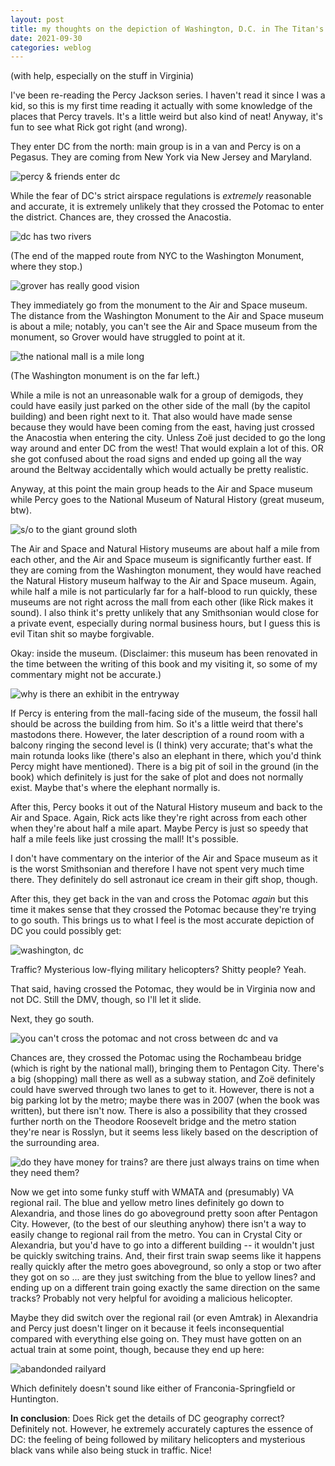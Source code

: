 ```yaml
---
layout: post
title: my thoughts on the depiction of Washington, D.C. in The Titan's Curse (the third book in the first Percy Jackson series)
date: 2021-09-30
categories: weblog
---
```


(with help, especially on the stuff in Virginia)

I've been re-reading the Percy Jackson series. I haven't read it since I was a kid, so this is my first time reading it actually with some knowledge of the places that Percy travels. It's a little weird but also kind of neat! Anyway, it's fun to see what Rick got right (and wrong).

They enter DC from the north: main group is in a van and Percy is on a Pegasus. They are coming from New York via New Jersey and Maryland.

<img class="small" src="https://user-images.githubusercontent.com/17984478/135522619-c3944dcd-3ab8-437c-b87b-8a8a6dd93e1c.png" alt="percy & friends enter dc"/>

While the fear of DC's strict airspace regulations is _extremely_ reasonable and accurate, it is extremely unlikely that they crossed the Potomac to enter the district. Chances are, they crossed the Anacostia.

![dc has two rivers](https://user-images.githubusercontent.com/17984478/135523209-45f39273-05d2-480a-a8af-3da6255150b5.png)

(The end of the mapped route from NYC to the Washington Monument, where they stop.)

<img class="small" src="https://user-images.githubusercontent.com/17984478/135548501-ae50dac0-310e-4a84-9ff7-3e1f6efa9048.png" alt="grover has really good vision"/>

They immediately go from the monument to the Air and Space museum. The distance from the Washington Monument to the Air and Space museum is about a mile; notably, you can't see the Air and Space museum from the monument, so Grover would have struggled to point at it.

![the national mall is a mile long](https://user-images.githubusercontent.com/17984478/135523599-0df6ffda-ec7f-47c3-afed-8890750f1d74.png)

(The Washington monument is on the far left.)

While a mile is not an unreasonable walk for a group of demigods, they could have easily just parked on the other side of the mall (by the capitol building) and been right next to it. That also would have made sense because they would have been coming from the east, having just crossed the Anacostia when entering the city. Unless Zo&#xeb; just decided to go the long way around and enter DC from the west! That would explain a lot of this. OR she got confused about the road signs and ended up going all the way around the Beltway accidentally which would actually be pretty realistic.

Anyway, at this point the main group heads to the Air and Space museum while Percy goes to the National Museum of Natural History (great museum, btw). 

<img class="small" src="https://user-images.githubusercontent.com/17984478/135654401-842d1940-bb64-4cd2-a682-28ad024ff5d3.png" alt="s/o to the giant ground sloth"/>

The Air and Space and Natural History museums are about half a mile from each other, and the Air and Space museum is significantly further east. If they are coming from the Washington monument, they would have reached the Natural History museum halfway to the Air and Space museum. Again, while half a mile is not particularly far for a half-blood to run quickly, these museums are not right across the mall from each other (like Rick makes it sound). I also think it's pretty unlikely that any Smithsonian would close for a private event, especially during normal business hours, but I guess this is evil Titan shit so maybe forgivable. 

Okay: inside the museum. (Disclaimer: this museum has been renovated in the time between the writing of this book and my visiting it, so some of my commentary might not be accurate.) 

<img class="small" src="https://user-images.githubusercontent.com/17984478/135526914-99bed5f4-14aa-4268-a8b9-d67dadb1180b.png" alt="why is there an exhibit in the entryway"/>

If Percy is entering from the mall-facing side of the museum, the fossil hall should be across the building from him. So it's a little weird that there's mastodons there. However, the later description of a round room with a balcony ringing the second level is (I think) very accurate; that's what the main rotunda looks like (there's also an elephant in there, which you'd think Percy might have mentioned). There is a big pit of soil in the ground (in the book) which definitely is just for the sake of plot and does not normally exist. Maybe that's where the elephant normally is.

After this, Percy books it out of the Natural History museum and back to the Air and Space. Again, Rick acts like they're right across from each other when they're about half a mile apart. Maybe Percy is just so speedy that half a mile feels like just crossing the mall! It's possible.

I don't have commentary on the interior of the Air and Space museum as it is the worst Smithsonian and therefore I have not spent very much time there. They definitely do sell astronaut ice cream in their gift shop, though.

After this, they get back in the van and cross the Potomac _again_ but this time it makes sense that they crossed the Potomac because they're trying to go south. This brings us to what I feel is the most accurate depiction of DC you could possibly get:

<img class="small" src="https://user-images.githubusercontent.com/17984478/135528957-d28a7396-f73a-4483-a25c-055b927b3715.png" alt="washington, dc"/>

Traffic? Mysterious low-flying military helicopters? Shitty people? Yeah.

That said, having crossed the Potomac, they would be in Virginia now and not DC. Still the DMV, though, so I'll let it slide.

Next, they go south.

<img class="small" src="https://user-images.githubusercontent.com/17984478/135529283-eea92674-af76-4ded-8150-7ef11a0728c2.png" alt="you can't cross the potomac and not cross between dc and va"/>

Chances are, they crossed the Potomac using the Rochambeau bridge (which is right by the national mall), bringing them to  Pentagon City. There's a big (shopping) mall there as well as a subway station, and Zo&#xeb; definitely could have swerved through two lanes to get to it. However, there is not a big parking lot by the metro; maybe there was in 2007 (when the book was written), but there isn't now. There is also a possibility that they crossed further north on the Theodore Roosevelt bridge and the metro station they're near is Rosslyn, but it seems less likely based on the description of the surrounding area.

<img class="small" src="https://user-images.githubusercontent.com/17984478/135552062-c3af7dc8-f8fa-48b4-9686-5a0a47f66973.png" alt="do they have money for trains? are there just always trains on time when they need them?"/>

Now we get into some funky stuff with WMATA and (presumably) VA regional rail. The blue and yellow metro lines definitely go down to Alexandria, and those lines do go aboveground pretty soon after Pentagon City. However, (to the best of our sleuthing anyhow) there isn't a way to easily change to regional rail from the metro. You can in Crystal City or Alexandria, but you'd have to go into a different building -- it wouldn't just be quickly switching trains. And, their first train swap seems like it happens really quickly after the metro goes aboveground, so only a stop or two after they got on so ... are they just switching from the blue to yellow lines? and ending up on a different train going exactly the same direction on the same tracks? Probably not very helpful for avoiding a malicious helicopter.

Maybe they did switch over the regional rail (or even Amtrak) in Alexandria and Percy just doesn't linger on it because it feels inconsequential compared with everything else going on. They must have gotten on an actual train at some point, though, because they end up here:

<img class="small" src="https://user-images.githubusercontent.com/17984478/135551631-68c28629-5182-4323-a357-87164ba001ba.png" alt="abandonded railyard"/>

Which definitely doesn't sound like either of Franconia-Springfield or Huntington.

**In conclusion**: Does Rick get the details of DC geography correct? Definitely not. However, he extremely accurately captures the essence of DC: the feeling of being followed by military helicopters and mysterious black vans while also being stuck in traffic. Nice!
